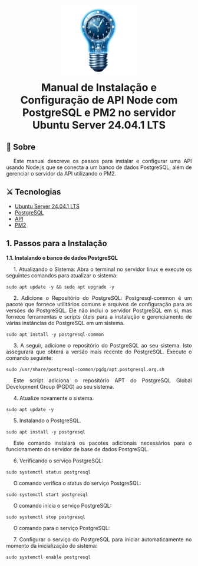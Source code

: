 <h1 align='center'>
  <img src='images/lampada.png' width='200' height='200'> 
  <br>
  Manual de Instalação e Configuração de API Node com PostgreSQL e PM2 no servidor Ubuntu Server 24.04.1 LTS

</h1>

## 📝 Sobre
  <p style="text-align: justify; text-indent: 20px;">Este manual descreve os passos para instalar e configurar uma API usando Node.js que se conecta a um banco de dados PostgreSQL, além de gerenciar o servidor da API utilizando o PM2.</p>

## ⚔ Tecnologias

- [Ubuntu Server 24.04.1 LTS](https://ubuntu.com/download/server)
- [PostgreSQL](https://www.postgresql.org/)
- [API]()
- [PM2](https://pm2.keymetrics.io/)

## 1. Passos para a Instalação

**1.1. Instalando o banco de dados PostgreSQL**
<p style="text-align: justify;text-indent: 20px;">1. Atualizando o Sistema: Abra o terminal no servidor linux e execute os seguintes comandos para atualizar o sistema:</p>

```
sudo apt update -y && sudo apt upgrade -y

```


<p style="text-align: justify; text-indent: 20px;">2.
Adicione o Repositório do PostgreSQL: Postgresql-common é um pacote que fornece utilitários comuns e arquivos de configuração para as versões do PostgreSQL. Ele não inclui o servidor PostgreSQL em si, mas fornece ferramentas e scripts úteis para a instalação e gerenciamento de várias instâncias do PostgreSQL em um sistema.</p>

```
sudo apt install -y postgresql-common
```
 <p style="text-align: justify; text-indent: 20px;">3. A seguir, adicione o repositório do PostgreSQL ao seu sistema. Isto assegurará que obterá a versão mais recente do PostgreSQL. Execute o comando seguinte:</P>

```
sudo /usr/share/postgresql-common/pgdg/apt.postgresql.org.sh
```

<p style="text-align: justify; text-indent: 20px;">Este script adiciona o repositório APT do PostgreSQL Global Development Group (PGDG) ao seu sistema.</p>


<p style="text-align: justify; text-indent: 20px;">4. Atualize novamente o sistema.</p>

```
sudo apt update -y
```


<p style="text-align: justify; text-indent: 20px;">5. Instalando o PostgreSQL.</p>

```
sudo apt install -y postgresql
```

<p style="text-align: justify; text-indent: 20px;">Este comando instalará os pacotes adicionais necessários para o funcionamento do servidor de base de dados PostgreSQL.</p>

<p style="text-align: justify; text-indent: 20px;"> 6. Verificando o serviço PostgreSQL: </p>

```
sudo systemctl status postgresql
```
<p style="text-align: justify; text-indent: 20px;"> O comando verifica o status do serviço PostgreSQL: </p>

```
sudo systemctl start postgresql
```
<p style="text-align: justify; text-indent: 20px;"> O comando inicia o serviço PostgreSQL: </p>

```
sudo systemctl stop postgresql
```
<p style="text-align: justify; text-indent: 20px;"> O comando para o serviço PostgreSQL: </p>

<p style="text-align: justify; text-indent: 20px;">7. Configurar o serviço do PostgreSQL para iniciar automaticamente no momento da inicialização do sistema: </p>

```
sudo systemctl enable postgresql
```
